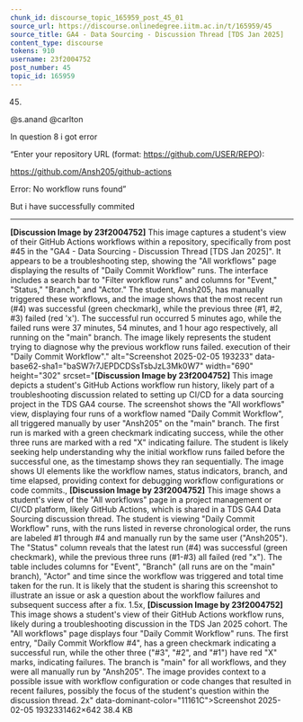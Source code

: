 ```yaml
---
chunk_id: discourse_topic_165959_post_45_01
source_url: https://discourse.onlinedegree.iitm.ac.in/t/165959/45
source_title: GA4 - Data Sourcing - Discussion Thread [TDS Jan 2025]
content_type: discourse
tokens: 910
username: 23f2004752
post_number: 45
topic_id: 165959
---
```


45)

@s.anand @carlton

In question 8 i got error

“Enter your repository URL (format: https://github.com/USER/REPO):

https://github.com/Ansh205/github-actions

Error: No workflow runs found”

But i have successfully commited

---

**[Discussion Image by 23f2004752]** This image captures a student's view of their GitHub Actions workflows within a repository, specifically from post #45 in the "GA4 - Data Sourcing - Discussion Thread [TDS Jan 2025]". It appears to be a troubleshooting step, showing the "All workflows" page displaying the results of "Daily Commit Workflow" runs. The interface includes a search bar to "Filter workflow runs" and columns for "Event," "Status," "Branch," and "Actor." The student, Ansh205, has manually triggered these workflows, and the image shows that the most recent run (#4) was successful (green checkmark), while the previous three (#1, #2, #3) failed (red 'x'). The successful run occurred 5 minutes ago, while the failed runs were 37 minutes, 54 minutes, and 1 hour ago respectively, all running on the "main" branch. The image likely represents the student trying to diagnose why the previous workflow runs failed. execution of their "Daily Commit Workflow"." alt="Screenshot 2025-02-05 193233" data-base62-sha1="baSW7r7JEPDCDSsTsbJzL3Mk0W7" width="690" height="302" srcset="**[Discussion Image by 23f2004752]** This image depicts a student's GitHub Actions workflow run history, likely part of a troubleshooting discussion related to setting up CI/CD for a data sourcing project in the TDS GA4 course. The screenshot shows the "All workflows" view, displaying four runs of a workflow named "Daily Commit Workflow", all triggered manually by user "Ansh205" on the "main" branch. The first run is marked with a green checkmark indicating success, while the other three runs are marked with a red "X" indicating failure. The student is likely seeking help understanding why the initial workflow runs failed before the successful one, as the timestamp shows they ran sequentially. The image shows UI elements like the workflow names, status indicators, branch, and time elapsed, providing context for debugging workflow configurations or code commits., **[Discussion Image by 23f2004752]** This image shows a student's view of the "All workflows" page in a project management or CI/CD platform, likely GitHub Actions, which is shared in a TDS GA4 Data Sourcing discussion thread. The student is viewing "Daily Commit Workflow" runs, with the runs listed in reverse chronological order, the runs are labeled #1 through #4 and manually run by the same user ("Ansh205"). The "Status" column reveals that the latest run (#4) was successful (green checkmark), while the previous three runs (#1-#3) all failed (red "x"). The table includes columns for "Event", "Branch" (all runs are on the "main" branch), "Actor" and time since the workflow was triggered and total time taken for the run. It is likely that the student is sharing this screenshot to illustrate an issue or ask a question about the workflow failures and subsequent success after a fix. 1.5x, **[Discussion Image by 23f2004752]** This image shows a student's view of their GitHub Actions workflow runs, likely during a troubleshooting discussion in the TDS Jan 2025 cohort. The "All workflows" page displays four "Daily Commit Workflow" runs. The first entry, "Daily Commit Workflow #4", has a green checkmark indicating a successful run, while the other three ("#3", "#2", and "#1") have red "X" marks, indicating failures. The branch is "main" for all workflows, and they were all manually run by "Ansh205". The image provides context to a possible issue with workflow configuration or code changes that resulted in recent failures, possibly the focus of the student's question within the discussion thread. 2x" data-dominant-color="11161C">Screenshot 2025-02-05 1932331462×642 38.4 KB
